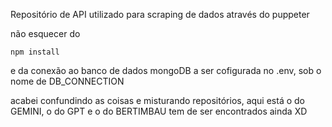 Repositório de API utilizado para scraping de dados através do puppeter

não esquecer do 
```
npm install
```

e da conexão ao banco de dados mongoDB a ser cofigurada no .env, sob o nome de DB_CONNECTION

acabei confundindo as coisas e misturando repositórios, aqui está o do GEMINI, o do GPT  e o do BERTIMBAU tem de ser encontrados ainda XD
